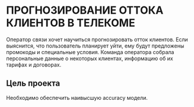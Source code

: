 # ПРОГНОЗИРОВАНИЕ ОТТОКА КЛИЕНТОВ В ТЕЛЕКОМЕ
Оператор связи хочет научиться прогнозировать отток клиентов. Если выяснится, что пользователь планирует уйти, ему будут предложены промокоды и специальные условия. Команда оператора собрала персональные данные о некоторых клиентах, информацию об их тарифах и договорах.

## Цель проекта
Необходимо обеспечить наивысшую accuracy модели.
